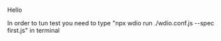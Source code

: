 Hello 

In order to tun test you need to type "npx wdio run ./wdio.conf.js --spec first.js" in terminal 